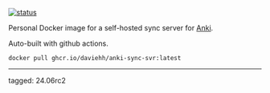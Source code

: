 [![status](https://github.com/daviehh/anki_sync_server/actions/workflows/publish.yml/badge.svg?branch=master)](https://github.com/daviehh/anki_sync_server/actions/workflows/publish.yml)

Personal Docker image for a self-hosted sync server for [Anki](https://github.com/ankitects/anki/).

Auto-built with github actions.

`docker pull ghcr.io/daviehh/anki-sync-svr:latest`

---

tagged: 24.06rc2
